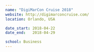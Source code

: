 ```yaml
---
name: "DigiMarCon Cruise 2018"
website: http://digimarconcruise.com/
location: Orlando, USA

date_start: 2018-04-22
date_end:   2018-04-29

school: Business
---
```

